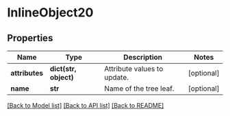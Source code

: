 # InlineObject20

## Properties
Name | Type | Description | Notes
------------ | ------------- | ------------- | -------------
**attributes** | **dict(str, object)** | Attribute values to update. | [optional] 
**name** | **str** | Name of the tree leaf. | [optional] 

[[Back to Model list]](../README.md#documentation-for-models) [[Back to API list]](../README.md#documentation-for-api-endpoints) [[Back to README]](../README.md)


